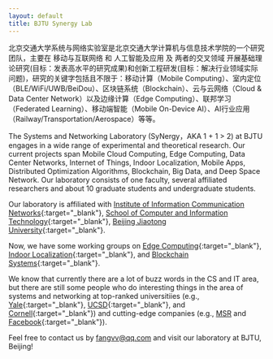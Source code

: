 ```yaml
---
layout: default
title: BJTU Synergy Lab
---
```


北京交通大学系统与网络实验室是北京交通大学计算机与信息技术学院的一个研究团队，主要在 移动与互联网络 和 人工智能及应用 及 两者的交叉领域 开展基础理论研究(目标：发表高水平的研究成果)和创新工程研发(目标：解决行业领域实际问题)，研究的关键字包括且不限于：移动计算（Mobile Computing）、室内定位（BLE/WiFi/UWB/BeiDou）、区块链系统（Blockchain）、云与云网络（Cloud & Data Center Network）以及边缘计算（Edge Computing）、联邦学习（Federated Learning）、移动端智能（Mobile On-Device AI）、AI行业应用（Railway/Transportation/Aerospace）等等。

The Systems and Networking Laboratory (SyNergy，AKA 1 + 1 > 2) at BJTU engages in a wide range of experimental and theoretical research. Our current projects span Mobile Cloud Computing, Edge Computing, Data Center Networks, Internet of Things, Indoor Localization, Mobile Apps, Distributed Optimization Algorithms, Blockchain, Big Data, and Deep Space Network. Our laboratory consists of one faculty, several affiliated researchers and about 10 graduate students and undergraduate students.

Our laboratory is affiliated with [Institute of Information Communication Networks](http://icn.bjtu.edu.cn){:target="_blank"}, [School of Computer and Information Technology](http://scit.bjtu.edu.cn){:target="_blank"}, [Beijing Jiaotong University](http://www.bjtu.edu.cn){:target="_blank"}.

Now, we have some working groups on [Edge Computing](https://fangvv.gitee.io/homepage/Edgecomp/){:target="_blank"}, [Indoor Localization](https://fangvv.gitee.io/homepage/IndoorLoc/){:target="_blank"}, and [Blockchain Systems](https://fangvv.gitee.io/homepage/BlockchainBJTU/){:target="_blank"}.

We know that currently there are a lot of buzz words in the CS and IT area, but there are still some people who do interesting things in the area of systems and networking at top-ranked universitiies (e.g., [Yale](https://cpsc.yale.edu/research/computer-systems-and-networking){:target="_blank"}, [UCSD](https://www.sysnet.ucsd.edu/sysnet/){:target="_blank"}, and [Cornell](https://www.cs.cornell.edu/research/systems){:target="_blank"}) and cutting-edge companies (e.g., [MSR](https://www.microsoft.com/en-us/research/research-area/systems-and-networking/) and [Facebook](https://research.fb.com/category/systems-and-networking/){:target="_blank"}).

Feel free to contact us by fangvv@qq.com and visit our laboratory at BJTU, Beijing!

